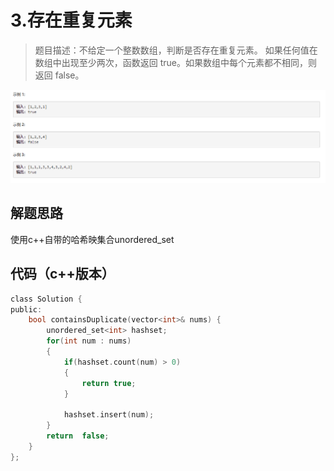 # 3.存在重复元素

>题目描述：不给定一个整数数组，判断是否存在重复元素。
如果任何值在数组中出现至少两次，函数返回 true。如果数组中每个元素都不相同，则返回 false。

![示例](images\哈希表_3.png)

## 解题思路
使用c++自带的哈希映集合unordered_set

## 代码（c++版本）

```c
class Solution {
public:
    bool containsDuplicate(vector<int>& nums) {
        unordered_set<int> hashset;
        for(int num : nums)
        {
            if(hashset.count(num) > 0)
            {
                return true;
            }
            
            hashset.insert(num);
        }
        return  false;
    }
};


```
